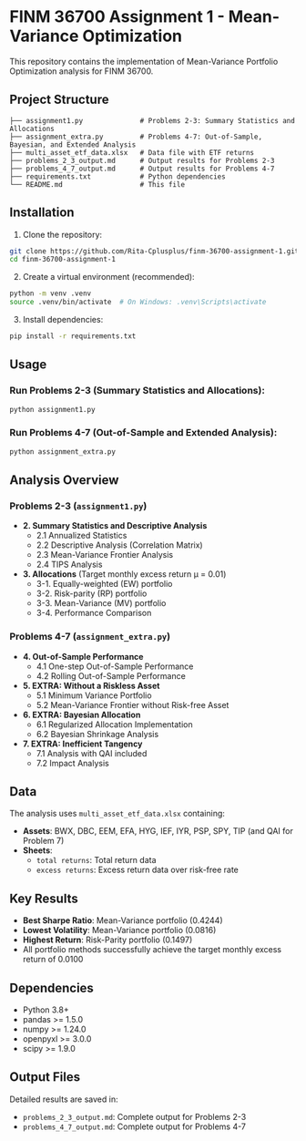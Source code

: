 # FINM 36700 Assignment 1 - Mean-Variance Optimization

This repository contains the implementation of Mean-Variance Portfolio Optimization analysis for FINM 36700.

## Project Structure

```
├── assignment1.py              # Problems 2-3: Summary Statistics and Allocations
├── assignment_extra.py         # Problems 4-7: Out-of-Sample, Bayesian, and Extended Analysis
├── multi_asset_etf_data.xlsx   # Data file with ETF returns
├── problems_2_3_output.md      # Output results for Problems 2-3
├── problems_4_7_output.md      # Output results for Problems 4-7
├── requirements.txt            # Python dependencies
└── README.md                   # This file
```

## Installation

1. Clone the repository:
```bash
git clone https://github.com/Rita-Cplusplus/finm-36700-assignment-1.git
cd finm-36700-assignment-1
```

2. Create a virtual environment (recommended):
```bash
python -m venv .venv
source .venv/bin/activate  # On Windows: .venv\Scripts\activate
```

3. Install dependencies:
```bash
pip install -r requirements.txt
```

## Usage

### Run Problems 2-3 (Summary Statistics and Allocations):
```bash
python assignment1.py
```

### Run Problems 4-7 (Out-of-Sample and Extended Analysis):
```bash
python assignment_extra.py
```

## Analysis Overview

### Problems 2-3 (`assignment1.py`)
- **2. Summary Statistics and Descriptive Analysis**
  - 2.1 Annualized Statistics
  - 2.2 Descriptive Analysis (Correlation Matrix)
  - 2.3 Mean-Variance Frontier Analysis
  - 2.4 TIPS Analysis
- **3. Allocations** (Target monthly excess return μ = 0.01)
  - 3-1. Equally-weighted (EW) portfolio
  - 3-2. Risk-parity (RP) portfolio
  - 3-3. Mean-Variance (MV) portfolio
  - 3-4. Performance Comparison

### Problems 4-7 (`assignment_extra.py`)
- **4. Out-of-Sample Performance**
  - 4.1 One-step Out-of-Sample Performance
  - 4.2 Rolling Out-of-Sample Performance
- **5. EXTRA: Without a Riskless Asset**
  - 5.1 Minimum Variance Portfolio
  - 5.2 Mean-Variance Frontier without Risk-free Asset
- **6. EXTRA: Bayesian Allocation**
  - 6.1 Regularized Allocation Implementation
  - 6.2 Bayesian Shrinkage Analysis
- **7. EXTRA: Inefficient Tangency**
  - 7.1 Analysis with QAI included
  - 7.2 Impact Analysis

## Data

The analysis uses `multi_asset_etf_data.xlsx` containing:
- **Assets**: BWX, DBC, EEM, EFA, HYG, IEF, IYR, PSP, SPY, TIP (and QAI for Problem 7)
- **Sheets**: 
  - `total returns`: Total return data
  - `excess returns`: Excess return data over risk-free rate

## Key Results

- **Best Sharpe Ratio**: Mean-Variance portfolio (0.4244)
- **Lowest Volatility**: Mean-Variance portfolio (0.0816)
- **Highest Return**: Risk-Parity portfolio (0.1497)
- All portfolio methods successfully achieve the target monthly excess return of 0.0100

## Dependencies

- Python 3.8+
- pandas >= 1.5.0
- numpy >= 1.24.0
- openpyxl >= 3.0.0
- scipy >= 1.9.0

## Output Files

Detailed results are saved in:
- `problems_2_3_output.md`: Complete output for Problems 2-3
- `problems_4_7_output.md`: Complete output for Problems 4-7